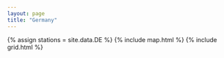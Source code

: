 ```yaml
---
layout: page
title: "Germany"
---
```


{% assign stations = site.data.DE %}
{% include map.html %}
{% include grid.html %}
